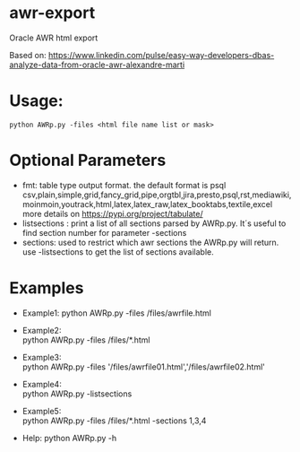 # awr-export
Oracle AWR html export

Based on: https://www.linkedin.com/pulse/easy-way-developers-dbas-analyze-data-from-oracle-awr-alexandre-marti

# Usage:       
    python AWRp.py -files <html file name list or mask>         

# Optional Parameters
* fmt: table type output format. the default format is psql 
       csv,plain,simple,grid,fancy_grid,pipe,orgtbl,jira,presto,psql,rst,mediawiki,moinmoin,youtrack,html,latex,latex_raw,latex_booktabs,textile,excel
       more details on https://pypi.org/project/tabulate/ 
* listsections : print a list of all sections parsed by AWRp.py. It´s useful to find section number for parameter -sections
* sections: used to restrict which awr sections the AWRp.py will return. use -listsections to get the list of sections available.

# Examples
* Example1:
python AWRp.py -files /files/awrfile.html
    
* Example2:    
python AWRp.py -files /files/*.html
        
* Example3:    
python AWRp.py -files '/files/awrfile01.html','/files/awrfile02.html'

* Example4:        
python AWRp.py -listsections
        
* Example5:        
python AWRp.py -files /files/*.html -sections 1,3,4               

* Help:
python AWRp.py -h

